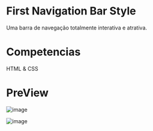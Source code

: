 # First Navigation Bar Style

Uma barra de navegação totalmente interativa e atrativa.


# Competencias

HTML & CSS


# PreView

![image](https://user-images.githubusercontent.com/91293456/156674793-c7fb9986-6c41-4046-b6bf-23390261e703.png)

![image](https://user-images.githubusercontent.com/91293456/156674864-0c1aa900-6b7b-40be-a558-4d9bf2a476f6.png)

